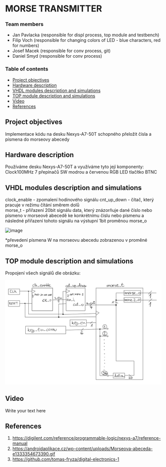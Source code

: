 # MORSE TRANSMITTER

### Team members

* Jan Pavlacka (responsible for displ process, top module and testbench)
* Filip Voch   (responsible for changing colors of LED - blue characters, red for numbers)
* Josef Macek  (responsible for conv process, git)
* Daniel Smyd  (responsible for conv process)

### Table of contents

* [Project objectives](#objectives)
* [Hardware description](#hardware)
* [VHDL modules description and simulations](#modules)
* [TOP module description and simulations](#top)
* [Video](#video)
* [References](#references)

<a name="objectives"></a>

## Project objectives

Implementace kódu na desku Nexys-A7-50T schopného přeložit čísla a písmena do morseovy abecedy

<a name="hardware"></a>

## Hardware description

Používáme desku Nexys-A7-50T a využíváme tyto její komponenty:
Clock100MHz
7 přepínačů SW
modrou a červenou RGB LED
tlačítko BTNC

<a name="modules"></a>

## VHDL modules description and simulations

clock_enable - zpomalení hodinového signálu
cnt_up_down - čítač, který pracuje v režimu čítání směrem dolů  
morse_t - přiřazení 20bit signálu data, který znázorňuje dané číslo nebo písmeno v morseově abecedě ke konkrétnímu číslu nebo písmenu a následné přiřazení tohoto signálu na výstupní 1bit proměnou morse_o

![image](https://user-images.githubusercontent.com/99814761/166703444-41eb6f48-4c1b-464a-a0f8-dd04dec10c75.png)

*převedení písmena W na morseovu abecedu zobrazenou v proměné morse_o

<a name="top"></a>

## TOP module description and simulations

Propojení všech signálů dle obrázku:

![figure](images/Top-project.jpeg)

<a name="video"></a>

## Video

Write your text here

<a name="references"></a>

## References

1. https://digilent.com/reference/programmable-logic/nexys-a7/reference-manual
2. https://androidaplikace.cz/wp-content/uploads/Morseova-abeceda-e1333354673390.gif
3. https://github.com/tomas-fryza/digital-electronics-1
